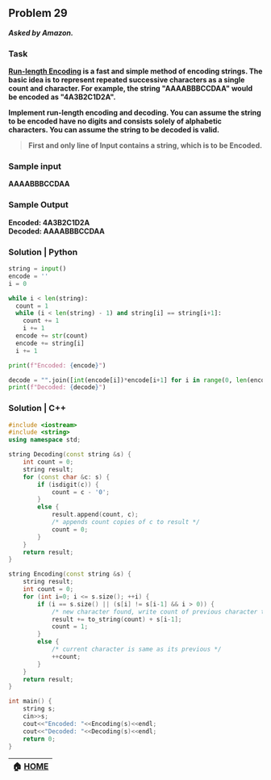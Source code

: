 ## Problem 29
***Asked by Amazon.***
### Task
**[Run-length Encoding](https://stackabuse.com/run-length-encoding/) is a fast and simple method of encoding strings. The basic idea is to represent repeated successive characters as a single count and character. For example, the string "AAAABBBCCDAA" would be encoded as "4A3B2C1D2A".**

**Implement run-length encoding and decoding. You can assume the string to be encoded have no digits and consists solely of alphabetic characters. You can assume the string to be decoded is valid.**
>**First and only line of Input contains a string, which is to be Encoded.**
### Sample input
**AAAABBBCCDAA**
### Sample Output
**Encoded: 4A3B2C1D2A**   
**Decoded: AAAABBBCCDAA**

### Solution | Python
```python
string = input()
encode = ''
i = 0

while i < len(string):
  count = 1
  while (i < len(string) - 1) and string[i] == string[i+1]:
    count += 1
    i += 1
  encode += str(count)
  encode += string[i]
  i += 1

print(f"Encoded: {encode}")

decode = "".join([int(encode[i])*encode[i+1] for i in range(0, len(encode), 2)])
print(f"Decoded: {decode}")
```
### Solution | C++

```cpp
#include <iostream>
#include <string>
using namespace std;

string Decoding(const string &s) {
    int count = 0;
    string result;
    for (const char &c: s) {
        if (isdigit(c)) {
            count = c - '0';
        }
        else {
            result.append(count, c); 
            /* appends count copies of c to result */
            count = 0;
        }
    }
    return result;
}

string Encoding(const string &s) {
    string result;
    int count = 0;
    for (int i=0; i <= s.size(); ++i) {
        if (i == s.size() || (s[i] != s[i-1] && i > 0)) {
            /* new character found, write count of previous character to result */
            result += to_string(count) + s[i-1];
            count = 1;
        }
        else {
            /* current character is same as its previous */
            ++count;
        }
    }
    return result;
}

int main() {
    string s;
    cin>>s;
    cout<<"Encoded: "<<Encoding(s)<<endl;
    cout<<"Decoded: "<<Decoding(s)<<endl;
    return 0;
}
```

|**:house: [HOME](https://github.com/theInvincible/Daily-Coding-Problem/)**|
|--------------------------------------------------------------------------|
